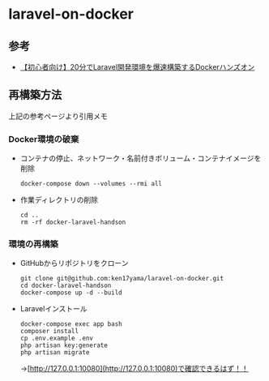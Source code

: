 # laravel-on-docker

## 参考
- [【初心者向け】20分でLaravel開発環境を爆速構築するDockerハンズオン](https://qiita.com/ucan-lab/items/56c9dc3cf2e6762672f4)

## 再構築方法
上記の参考ページより引用メモ

### Docker環境の破棄
- コンテナの停止、ネットワーク・名前付きボリューム・コンテナイメージを削除
	```
	docker-compose down --volumes --rmi all
	```
- 作業ディレクトリの削除
	```
	cd ..
	rm -rf docker-laravel-handson
	```

### 環境の再構築
- GitHubからリポジトリをクローン
	```
	git clone git@github.com:ken17yama/laravel-on-docker.git
	cd docker-laravel-handson
	docker-compose up -d --build
	```
- Laravelインストール
	```
	docker-compose exec app bash
	composer install
	cp .env.example .env
	php artisan key:generate
	php artisan migrate
	```
	→[http://127.0.0.1:10080](http://127.0.0.1:10080)で確認できるはず！！
